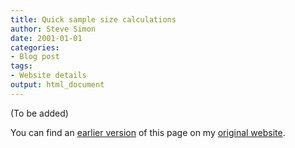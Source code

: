 ```yaml
---
title: Quick sample size calculations
author: Steve Simon
date: 2001-01-01
categories:
- Blog post
tags:
- Website details
output: html_document
---
```


(To be added)

<!---More--->

You can find an [earlier version](http://www.pmean.com/01/quick.html) of this page on my [original website](http://www.pmean.com/original_site.html).
